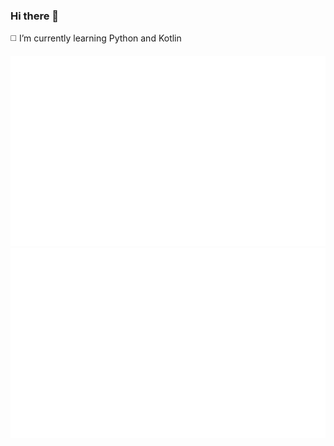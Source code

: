 ### Hi there 👋

◻️  I’m currently learning Python and Kotlin
<!--
◻️  I’m currently working on audio plugins in JUCE<br />◻️  I’m currently learning JS and Kotlin
- 🔭 I’m currently working on 
- 🌱 I’m currently learning ...
- 👯 I’m looking to collaborate on ...
- 🤔 I’m looking for help with ...
- 💬 Ask me about ...
- 📫 How to reach me: ...
- 😄 Pronouns: ...
- ⚡ Fun fact: ...
![CodeWars](https://www.codewars.com/users/jarekopaczewski/badges/large)<br />
!
-->

![Lang](https://github.com/jarekkopaczewski/Stats/blob/4694000a3bf4a00c0f81a9bce6caaeb40739cb31/generated/languages.svg) 
![Stats](https://github.com/jarekkopaczewski/Stats/blob/4694000a3bf4a00c0f81a9bce6caaeb40739cb31/generated/overview.svg)






